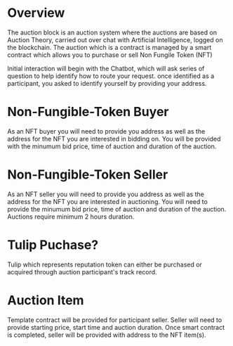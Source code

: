 # Overview
The auction block is an auction system where the auctions are based on Auction Theory, carried out over chat with Artificial Intelligence, logged on the blockchain. The auction which is a contract is managed by a smart contract which allows you to purchase or sell Non Fungile Token (NFT) 

Initial interaction will begin with the Chatbot, which will ask series of question to help identify how to route your request. once identified as a participant, you asked to identify yourself by providing your address. 



# Non-Fungible-Token Buyer
As an NFT buyer you will need to provide you address as well as the address for the NFT you are interested in bidding on. You will be provided with the minumum bid price, time of auction and duration of the auction. 

# Non-Fungible-Token Seller
As an NFT seller you will need to provide you address as well as the address for the NFT you are interested in auctioning. You will need to provide the minumum bid price, time of auction and duration of the auction. Auctions require minimum 2 hours duration. 



# Tulip Puchase?

Tulip which represents reputation token can either be purchased or acquired through auction participant's track record. 



# Auction Item 
Template contract will be provided for participant seller. Seller will need to provide starting price, start time and auction duration. Once smart contract is completed, seller will be provided with address to the NFT item(s). 
